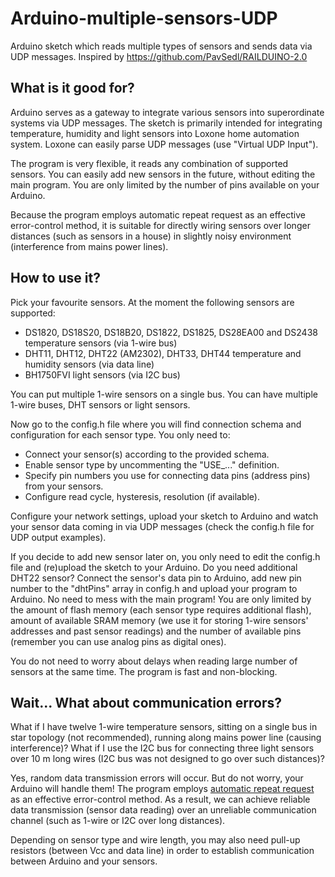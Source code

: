 # Arduino-multiple-sensors-UDP 
Arduino sketch which reads multiple types of sensors and sends data via UDP messages. Inspired by https://github.com/PavSedl/RAILDUINO-2.0 

## What is it good for?
Arduino serves as a gateway to integrate various sensors into superordinate systems via UDP messages. The sketch is primarily intended for integrating temperature, humidity and light sensors into Loxone home automation system. Loxone can easily parse UDP messages (use "Virtual UDP Input").

The program is very flexible, it reads any combination of supported sensors. You can easily add new sensors in the future, without editing the main program. You are only limited by the number of pins available on your Arduino.

Because the program employs automatic repeat request as an effective error-control method, it is suitable for directly wiring sensors over longer distances (such as sensors in a house) in slightly noisy environment (interference from mains power lines).

## How to use it?
Pick your favourite sensors. At the moment the following sensors are supported:

* DS1820, DS18S20, DS18B20, DS1822, DS1825, DS28EA00 and DS2438 temperature sensors (via 1-wire bus)
* DHT11, DHT12, DHT22 (AM2302), DHT33, DHT44 temperature and humidity sensors (via data line)
* BH1750FVI light sensors (via I2C bus)

You can put multiple 1-wire sensors on a single bus. You can have multiple 1-wire buses, DHT sensors or light sensors. 

Now go to the config.h file where you will find connection schema and configuration for each sensor type. You only need to:

- Connect your sensor(s) according to the provided schema.
 - Enable sensor type by uncommenting the "USE_..." definition.
 - Specify pin numbers you use for connecting data pins (address pins) from your sensors.
 - Configure read cycle, hysteresis, resolution (if available).

Configure your network settings, upload your sketch to Arduino and watch your sensor data coming in via UDP messages (check the config.h file for UDP output examples).

If you decide to add new sensor later on, you only need to edit the config.h file and (re)upload the sketch to your Arduino. Do you need additional DHT22 sensor? Connect the sensor's data pin to Arduino, add new pin number to the "dhtPins" array in config.h and upload your program to Arduino. No need to mess with the main program! You are only limited by the amount of flash memory (each sensor type requires additional flash), amount of available SRAM memory (we use it for storing 1-wire sensors' addresses and past sensor readings) and the number of available pins (remember you can use analog pins as digital ones).

You do not need to worry about delays when reading large number of sensors at the same time. The program is fast and non-blocking.

## Wait... What about communication errors?
What if I have twelve 1-wire temperature sensors, sitting on a single bus in star topology (not recommended), running along mains power line (causing interference)? What if I use the I2C bus for connecting three light sensors over 10 m long wires (I2C bus was not designed to go over such distances)?

Yes, random data transmission errors will occur. But do not worry, your Arduino will handle them! The program employs [automatic repeat request](https://en.wikipedia.org/wiki/Automatic_repeat_request) as an effective error-control method. As a result, we can achieve reliable data transmission (sensor data reading) over an unreliable communication channel (such as 1-wire or I2C over long distances).

Depending on sensor type and wire length, you may also need pull-up resistors (between Vcc and data line) in order to establish communication between Arduino and your sensors.